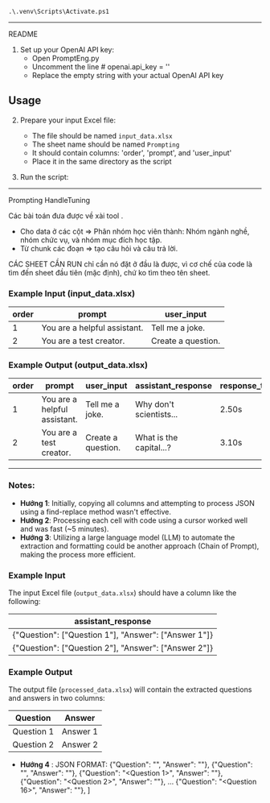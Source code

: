 


```
.\.venv\Scripts\Activate.ps1
```
--------------------
README

1. Set up your OpenAI API key:
   - Open PromptEng.py
   - Uncomment the line # openai.api_key = ''
   - Replace the empty string with your actual OpenAI API key

## Usage

2. Prepare your input Excel file:
   - The file should be named `input_data.xlsx`
   - The sheet name should be named `Prompting`
   - It should contain columns: 'order', 'prompt', and 'user_input'
   - Place it in the same directory as the script

3. Run the script:

-----------------

Prompting HandleTuning


Các bài toán đưa được về xài tool . 
- Cho data ở các cột => Phân nhóm học viên thành: Nhóm ngành nghề, nhóm chức vụ, và nhóm mục đích học tập. 
- Từ chunk các đoạn => tạo câu hỏi và câu trả lời.


CÁC SHEET CẦN RUN chỉ cần nó đặt ở đầu là được, vì cơ chế của code là tìm đến sheet đầu tiên (mặc định), chứ ko tìm theo tên sheet. 

### Example Input (input_data.xlsx)
| order | prompt                      | user_input         |
|-------|-----------------------------|--------------------|
| 1     | You are a helpful assistant. | Tell me a joke.    |
| 2     | You are a test creator.      | Create a question. |

### Example Output (output_data.xlsx)
| order | prompt                      | user_input         | assistant_response       | response_time |
|-------|-----------------------------|--------------------|--------------------------|---------------|
| 1     | You are a helpful assistant. | Tell me a joke.    | Why don't scientists...   | 2.50s         |
| 2     | You are a test creator.      | Create a question. | What is the capital...?   | 3.10s         |

-----------------------

### Notes:

- **Hướng 1**: Initially, copying all columns and attempting to process JSON using a find-replace method wasn't effective.
- **Hướng 2**: Processing each cell with code using a cursor worked well and was fast (~5 minutes).
- **Hướng 3**: Utilizing a large language model (LLM) to automate the extraction and formatting could be another approach (Chain of Prompt), making the process more efficient.

### Example Input

The input Excel file (`output_data.xlsx`) should have a column like the following:

| assistant_response |
|--------------------|
| {"Question": ["Question 1"], "Answer": ["Answer 1"]} |
| {"Question": ["Question 2"], "Answer": ["Answer 2"]} |

### Example Output

The output file (`processed_data.xlsx`) will contain the extracted questions and answers in two columns:

| Question   | Answer     |
|------------|------------|
| Question 1 | Answer 1   |
| Question 2 | Answer 2   |


- **Hướng 4** : JSON FORMAT:
{"Question": "", "Answer": ""},
{"Question": "", "Answer": ""}, 
{"Question": "<Question 1>", "Answer": ""}, 
{"Question": "<Question 2>", "Answer": ""}, 
...
{"Question": "<Question 16>", "Answer": ""},
]

